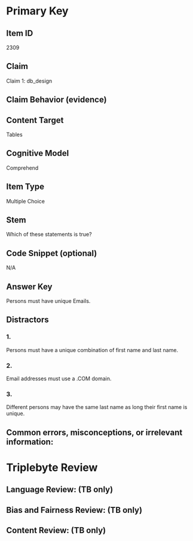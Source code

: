 # Primary Key

## Item ID
2309

## Claim
Claim 1: db_design

## Claim Behavior (evidence)

## Content Target
Tables

## Cognitive Model
Comprehend

## Item Type
Multiple Choice

## Stem
Which of these statements is true?

## Code Snippet (optional)
N/A

## Answer Key
Persons must have unique Emails.

## Distractors
### 1.
Persons must have a unique combination of first name and last name.

### 2.
Email addresses must use a .COM domain.

### 3.
Different persons may have the same last name as long their first name is unique.

## Common errors, misconceptions, or irrelevant information:


# Triplebyte Review


## Language Review: (TB only)


## Bias and Fairness Review: (TB only)


## Content Review: (TB only)

